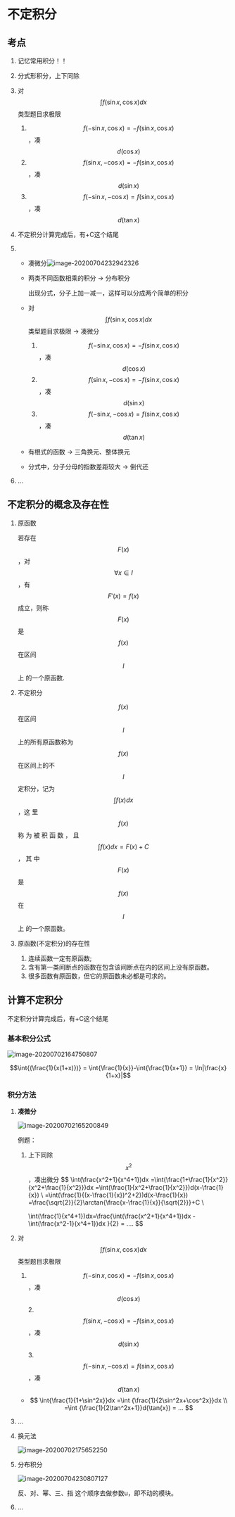 # 不定积分

## 考点

1. 记忆常用积分！！

2. 分式形积分，上下同除

3. 对$$\int f(\sin{x},\cos{x})dx$$类型题目求极限
   1. $$f(-\sin{x},\cos{x})=-f(\sin{x},\cos{x})$$，凑$$d(\cos{x})$$
   2. $$f(\sin{x},-\cos{x})=-f(\sin{x},\cos{x})$$，凑$$d(\sin{x})$$
   3. $$f(-\sin{x},-\cos{x})=f(\sin{x},\cos{x})$$，凑$$d(\tan{x})$$
   
4. 不定积分计算完成后，有+C这个结尾

5. * 凑微分![image-20200704232942326](https://smartlyu.github.io/degree-html/images/image-20200704232942326.png)

   * 两类不同函数相乘的积分 -> 分布积分

     出现分式，分子上加一减一，这样可以分成两个简单的积分

   * 对$$\int f(\sin{x},\cos{x})dx$$类型题目求极限  -> 凑微分

     1. $$f(-\sin{x},\cos{x})=-f(\sin{x},\cos{x})$$，凑$$d(\cos{x})$$
     2. $$f(\sin{x},-\cos{x})=-f(\sin{x},\cos{x})$$，凑$$d(\sin{x})$$
     3. $$f(-\sin{x},-\cos{x})=f(\sin{x},\cos{x})$$，凑$$d(\tan{x})$$

   * 有根式的函数 -> 三角换元、整体换元

   * 分式中，分子分母的指数差距较大  -> 倒代还

6. ...

## 不定积分的概念及存在性

1. 原函数

   若存在$$F(x)$$，对$$\forall x \in I$$，有$$F'(x)=f(x)$$成立，则称$$F(x)$$是$$f(x)$$在区间$$I$$上 的一个原函数.

2. 不定积分

   $$f(x)$$在区间$$I$$上的所有原函数称为$$f(x)$$在区间上的不$$I$$定积分，记为$$\int{f(x)}dx$$，这 里$$f(x)$$ 称 为 被 积 函 数 ， 且$$\int{f(x)}dx = F(x) + C$$， 其 中 $$F(x)$$ 是$$f(x)$$在$$I$$上 的一个原函数。

3. 原函数(不定积分)的存在性

   1. 连续函数一定有原函数;
   2. 含有第一类间断点的函数在包含该间断点在内的区间上没有原函数。
   3. 很多函数有原函数，但它的原函数未必都是可求的。

## 计算不定积分

不定积分计算完成后，有+C这个结尾

### 基本积分公式

![image-20200702164750807](https://smartlyu.github.io/degree-html/images/image-20200702164750807.png)

$$\int{(\frac{1}{x(1+x)})} = \int{\frac{1}{x}}-\int{\frac{1}{x+1}} = \ln|\frac{x}{1+x}|$$

### 积分方法

1. **凑微分**

   ![image-20200702165200849](https://smartlyu.github.io/degree-html/images/image-20200702165200849.png)

   例题：

   1. 上下同除$$x^2$$，凑出微分
      $$
      \int(\frac{x^2+1}{x^4+1})dx 
      =\int(\frac{1+\frac{1}{x^2}}{x^2+\frac{1}{x^2}})dx
      =\int(\frac{1}{x^2+\frac{1}{x^2}})d(x-\frac{1}{x}) \\
      =\int(\frac{1}{(x-\frac{1}{x})^2+2})d(x-\frac{1}{x})
      =\frac{\sqrt{2}}{2}\arctan{\frac{x-\frac{1}{x}}{\sqrt{2}}}+C \\
      
      \int(\frac{1}{x^4+1})dx=\frac{\int(\frac{x^2+1}{x^4+1})dx - \int(\frac{x^2-1}{x^4+1})dx }{2} = ....
      $$
      
2. 对$$\int f(\sin{x},\cos{x})dx$$类型题目求极限
   
   1. $$f(-\sin{x},\cos{x})=-f(\sin{x},\cos{x})$$，凑$$d(\cos{x})$$
      2. $$f(\sin{x},-\cos{x})=-f(\sin{x},\cos{x})$$，凑$$d(\sin{x})$$
      3. $$f(-\sin{x},-\cos{x})=f(\sin{x},\cos{x})$$，凑$$d(\tan{x})$$
   
   * $$
        \int{\frac{1}{1+\sin^2x}}dx =\int {\frac{1}{2\sin^2x+\cos^2x}}dx \\
        =\int {\frac{1}{2\tan^2x+1}}d(\tan{x}) = ...
        $$
   
3. ...
   
2. 换元法

   ![image-20200702175652250](https://smartlyu.github.io/degree-html/images/image-20200702175652250.png)

3. 分布积分

   ![image-20200704230807127](https://smartlyu.github.io/degree-html/images/image-20200704230807127.png)

   反、对、幂、三、指 这个顺序去做参数u，即不动的模块。

4. ...

